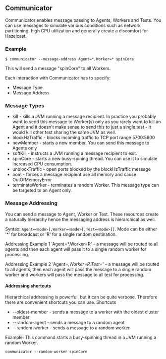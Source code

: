 

## Communicator

Communicator enables message passing to Agents, Workers and Tests. You can use messages to simulate various conditions such as network partitioning, high CPU utilization and generally create a discomfort for Hazelcast.

### Example
```
$ communicator --message-address Agent=*,Worker=* spinCore
```
This will send a message "spinCore" to all Workers.



Each interaction with Communicator has to specify:

- Message Type
- Message Address

### Message Types

- kill - kills a JVM running a message recipient. In practice you probably want to send this message to Worker(s) only as you rarely want to kill an Agent and it doesn't make sense to send this to just a single test - it would kill other test sharing the same JVM as well.
- blockHzTraffic - blocks incoming traffic to TCP port range 5700:5800
- newMember - starts a new member. You can send this message to Agents only
- softKill - instructs a JVM running a message recipient to exit.
- spinCore - starts a new busy-spining thread. You can use it to simulate increased CPU consumption.
- unblockTraffic - open ports blocked by the blockHzTraffic message
- oom - forces a message recipient use all memory and cause OutOfMemoryError
- terminateWorker - terminates a random Worker. This message type can be targeted to an Agent only.

### Message Addressing

You can send a message to Agent, Worker or Test. These resources create a naturally hierarchy hence the messaging address is hierarchical as well.

Syntax: `Agent=<mode>[,Worker=<mode>[,Test=<mode>]]`.
Mode can be either '*' for broadcast or 'R' for a single random destination.

Addressing Example 1
'Agent=*,Worker=R' - a message will be routed to all agents and then each agent will pass it to a single random worker for processing.

Addressing Example 2
'Agent=*,Worker=R,Test=*' - a message will be routed to all agents, then each agent will pass the message to a single random worker and workers will pass the message to all test for processing.

#### Addressing shortcuts
Hierarchical addressing is powerful, but it can be quite verbose. Therefore there are convenient shortcuts you can use.
Shortcuts

- --oldest-member - sends a message to a worker with the oldest cluster member
- --random-agent - sends a message to a random agent
- --random-worker - sends a message to a random worker

Example:
This command starts a busy-spinning thread in a JVM running a random Worker.

```
communicator --random-worker spinCore
```

